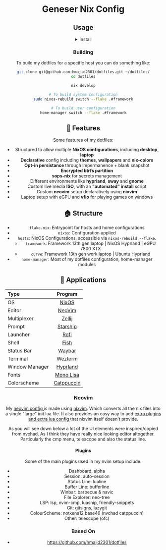 <div align="center">
<h1>
  Geneser Nix Config
</h1>

## Usage

<details>
  <summary>Install</summary>
To install nixos on any device create ISO live media image. You can build the ISO by doing the following:


```bash
git clone git@github.com:olivergeneser/nixos.git ~/dotfiles/
cd dotfiles

nix develop

# To build ISO
sudo nix build .#nixosConfigurations.iso.config.system.build.isoImage
```

After building it you can copy the ISO from the `result` folder to your USB.
Then run `nix_installer`, which will then ask you which host you would like to install.

#### Adding Host

To add a new host in the `hosts/` folder. The folder name should be the name of your host i.e. `framework`.
(I recommend look at an example host to see what the files below could look like)
Then add the following files:

##### hardware-configuration.nix

You can create this file running a NixOS ISO (like the ISO we created above). Then run the following command:

```
nixos-generate-config --no-filesystems --root /mnt
cp /mnt/nixos/hardware-configuration.nix ~/dotfiles/hosts/<hostname>
```

##### disks.nix

We use disko to partition the drives for us. During install this file is used to automatically partition our drives.
Add this in a file called `disks.nix`.

##### configuration.nix

If the host is running NixOS to manage the configuration for NixOS create a `configuration.nix` file.
Add imports for all the hardware configuration and disko configuration alongisde the main nixos/global imports
`../../nixos`.

Then decide which optional parts you want such as using setting up docker, vpn or grub bootloader.

```nix
{
  imports = [
    inputs.disko.nixosModules.disko
    ./hardware-configuration.nix
    ./disks.nix

    ../../nixos
    ../../nixos/users/olivergeneser.nix
  ];

  modules.nixos = {
    avahi.enable = true;
    backup.enable = true;
    bluetooth.enable = true;
    docker.enable = true;
    fingerprint.enable = true;
    gaming.enable = true;
    login.enable = true;
    extraSecurity.enable = true;
    power.enable = true;
    virtualisation.enable = true;
    vpn.enable = true;
 };
}
```

##### home.nix

This is the entrypoint for home-manager, which is used to to manage most of our apps, anything that can be managed
in the userland i.e. doesn't need "sudo" to run. So this will include things like our editor, terminal, browser.

It contains two main parts, the first part being which apps we want to enable on our host.

```nix
  config = {
    modules = {
      browsers = {
        firefox.enable = true;
      };

      editors = {
        nvim.enable = true;
      };

      multiplexers = {
        tmux.enable = true;
      };

      shells = {
        fish.enable = true;
      };

      terminals = {
        alacritty.enable = true;
        foot.enable = true;
      };
    };
  };
```

Then preferences for colorscheme, wallpaper and default applications to use.

```nix
my.settings = {
  wallpaper = "~/dotfiles/home-manager/wallpapers/rainbow-nix.jpg";
  host = "framework";
  default = {
    shell = "${pkgs.fish}/bin/fish";
    terminal = "wezterm";
    browser = "firefox";
    editor = "nvim";
  };
};

colorscheme = inputs.nix-colors.colorSchemes.catppuccin-mocha;
```

##### flake.nix

Then we need to add our host to the entry i.e. if our device was called `staging`.

```nix
  nixosConfigurations = {
    # VMs
    staging = lib.nixosSystem {
      modules = [ ./hosts/staging/configuration.nix ];
      specialArgs = { inherit inputs outputs; };
    };
  };

  homeConfigurations = {
    # VMs
    staging = lib.homeManagerConfiguration {
      modules = [ ./hosts/staging/home.nix ];
      pkgs = nixpkgs.legacyPackages.x86_64-linux;
      extraSpecialArgs = { inherit inputs outputs; };
    };
  };
```

> NOTE: You can also just add `home.nix`, if you want to just use home-manager. Or your device is not using NixOS but just the nix package manager.


</details>

### Building

To build my dotfiles for a specific host you can do something like:

```bash
git clone git@github.com:hmajid2301/dotfiles.git ~/dotfiles/
cd dotfiles

nix develop

# To build system configuration
sudo nixos-rebuild switch --flake .#framework

# To build user configuration
home-manager switch --flake .#framework
```

## 🚀 Features

Some features of my dotfiles:

- Structured to allow multiple **NixOS configurations**, including **desktop**, **laptop**
- **Declarative** config including **themes**, **wallpapers** and **nix-colors**
- **Opt-in persistance** through impermanence + blank snapshot
- **Encrypted btrfs partition** 
- **sops-nix** for secrets management
- Different environments like **hyprland**, **sway** and **gnome**
- Custom live media **ISO**, with an **"automated" install** script
- Custom **neovim** setup declaratively using **nixvim**
- Laptop setup with eGPU and **vfio** for playing games on windows

## 🏠 Structure

- `flake.nix`: Entrypoint for hosts and home configurations
- `nixos`: Configuration applied 
- `hosts`: NixOS Configurations, accessible via `nixos-rebuild --flake`.
  - `framework`: Framework 13th gen laptop | NixOS Hyprland | eGPU 7800 XTX
  - `curve`: Framework 13th gen work laptop | Ubuntu Hyprland
- `home-manager`: Most of my dotfiles configuration, home-manager modules

## 📱 Applications

| Type           | Program      |
| :------------- | :----------: |
| OS             | [NixOS](https://nixos.com/) |
| Editor         | [NeoVim](https://neovim.io/) |
| Multiplexer    | [Zellij](https://github.com/zellij-org/zellij) |
| Prompt         | [Starship](https://starship.rs/) |
| Launcher       | [Rofi](https://github.com/davatorium/rofi) |
| Shell          | [Fish](https://fishshell.com/) |
| Status Bar     | [Waybar](https://github.com/Alexays/Waybar) |
| Terminal       | [Wezterm](https://github.com/wez/wezterm) |
| Window Manager | [Hyprland](https://hyprland.org/) |
| Fonts          | [Mono Lisa](https://www.monolisa.dev/) |
| Colorscheme    | [Catppuccin](https://github.com/catppuccin) |

### Neovim

My [ neovim config ](./home-manager/editors/nvim/) is made using [nixvim](https://github.com/pta2002/nixvim/).
Which converts all the nix files into a single "large" init.lua file. It also provides an easy way to add
[ extra plugins and extra lua config  ](./home-manager/editors/nvim/plugins/coding.nix) that nixvim itself doesn't provide.

As you will see down below a lot of the UI elements were inspired/copied from nvchad. As I think they have really nice
looking editor altogether. Particularly the cmp menu, telescope and also the status line.

#### Plugins

Some of the main plugins used in my nvim setup include:

- Dashboard: alpha
- Session: auto-session
- Status Line: lualine
- Buffer Line: bufferline
- Winbar: barbecue & navic
- File Explorer: neo-tree
- LSP: lsp, nvim-cmp, luasnip, friendly-snippets
- Git: gitsigns, lazygit
- ColourScheme: notkens12 base46 (nvchad catppuccin)
- Other: telescope (ofc)

### Based On

- https://github.com/hmajid2301/dotfiles
